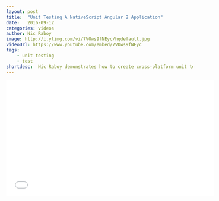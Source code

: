 ```yaml
---
layout: post
title:  "Unit Testing A NativeScript Angular 2 Application"
date:   2016-09-12
categories: videos
author: Nic Raboy
image: http://i.ytimg.com/vi/7VOws9fNEyc/hqdefault.jpg
videoUrl: https://www.youtube.com/embed/7VOws9fNEyc
tags: 
    - unit testing
    - test
shortdesc: 	Nic Raboy demonstrates how to create cross-platform unit tests for a NativeScript project that uses Angular 2.
---
```

<iframe width="560" height="315" src="{{ page.videoUrl }}" frameborder="0" allowfullscreen></iframe>
